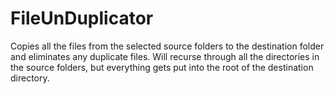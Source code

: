# FileUnDuplicator

Copies all the files from the selected source folders to the destination folder and eliminates any duplicate files.
Will recurse through all the directories in the source folders, but everything gets put into the root of the destination directory. 
